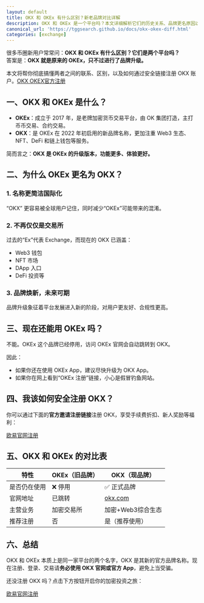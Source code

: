 ```yaml
---
layout: default
title: OKX 和 OKEx 有什么区别？新老品牌对比详解
description: OKX 和 OKEx 是一个平台吗？本文详细解析它们的历史关系、品牌更名原因以及用户如何安全注册OKX，避免误入钓鱼网站。
canonical_url: 'https://tggsearch.github.io/docs/okx-okex-diff.html'
categories: [exchange]
---
```

很多币圈新用户常常问：**OKX 和 OKEx 有什么区别？它们是两个平台吗？**  
答案是：**OKX 就是原来的 OKEx，只不过进行了品牌升级。**

本文将帮你彻底搞懂两者之间的联系、区别，以及如何通过安全链接注册 OKX 账户。[OKX OKEX官方注册](./302.html?target=https://www.ouzhyi.onl/join/90884854)

## 一、OKX 和 OKEx 是什么？

- **OKEx**：成立于 2017 年，是老牌加密货币交易平台，由 OK 集团打造，主打币币交易、合约交易。
- **OKX**：是 OKEx 在 2022 年初启用的新品牌名称，更加注重 Web3 生态、NFT、DeFi 和链上钱包等服务。

简而言之：**OKX 是 OKEx 的升级版本，功能更多、体验更好。**

## 二、为什么 OKEx 更名为 OKX？

### 1. 名称更简洁国际化  
“OKX” 更容易被全球用户记住，同时减少“OKEx”可能带来的混淆。

### 2. 不再仅仅是交易所  
过去的“Ex”代表 Exchange，而现在的 OKX 已涵盖：
- Web3 钱包
- NFT 市场
- DApp 入口
- DeFi 投资等

### 3. 品牌焕新，未来可期  
品牌升级象征着平台发展进入新的阶段，对用户更友好、合规性更高。

## 三、现在还能用 OKEx 吗？

不能。OKEx 这个品牌已经停用，访问 OKEx 官网会自动跳转到 OKX。

因此：
- 如果你还在使用 OKEx App，建议尽快升级为 OKX App。
- 如果你在网上看到“OKEx 注册”链接，小心是假冒钓鱼网站。

## 四、我该如何安全注册 OKX？

你可以通过下面的**官方邀请注册链接**注册 OKX，享受手续费折扣、新人奖励等福利：

<div class='register-button'>
  <a href='./302.html?target=https://www.ouzhyi.onl/join/90884854' class='content-btn' target='_blank'>欧易官网注册</a>
</div>

## 五、OKX 和 OKEx 的对比表

| 特性            | OKEx（旧品牌） | OKX（现品牌）     |
|-----------------|----------------|--------------------|
| 是否仍在使用    | ❌ 停用         | ✅ 正式品牌         |
| 官网地址        | 已跳转         | [okx.com](https://www.okx.com) |
| 主营业务        | 加密交易所     | 加密+Web3综合生态  |
| 推荐注册        | 否             | 是（推荐使用）     |

## 六、总结

OKX 和 OKEx 本质上是同一家平台的两个名字，OKX 是其新的官方品牌名称。现在注册、登录、交易请**务必使用 OKX 官网或官方 App**，避免上当受骗。

还没注册 OKX 吗？点击下方按钮开启你的加密投资之旅：

<div class='register-button'>
  <a href='./302.html?target=https://www.ouzhyi.onl/join/90884854' class='content-btn' target='_blank'>欧易官网注册</a>
</div>